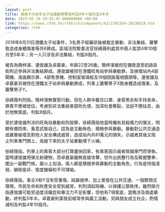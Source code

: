 ```yaml
---
layout: post
title: 兩男子大前年太子站暴動等罪成判囚4年十個月至5年半
date: 2023-05-19 19:45:47.000000000 +08:00
link: https://news.rthk.hk/rthk/ch/component/k2/1701364-20230519.htm
categories: rthk
---
```


2019年8月31日港鐵太子站事件，3名男子經審訊後被裁定暴動、非法集結、襲擊致造成身體傷害等共6罪成。區域法院暫委法官徐綺薇判處其中兩人監禁4年10個月至5年半；另一人只涉及非法集結，判監8個月。

被告為簡梓濱、連俊雄及卓嘉豪，年齡22至26歲。簡梓濱被控在彌敦道至奶路臣街附近參與非法集結罪成。連俊雄被控在港鐵旺角站參與暴動罪，及損壞站內4部閘機、液晶顯示屏、4部售票機、控制室玻璃板及18個閉路電視鏡頭等。連俊雄及卓嘉豪另被控在港鐵太子站參與暴動罪成，列車上襲擊男子X致身體造成傷害，及襲擊男子Y。

徐綺薇判刑指，簡梓濱無實質行動，但在人群中戴住口罩、身穿黑衣和手持長傘，罪責不應被低估，考慮到非法集結者鼓吹仇恨、加深社會撕裂，法庭不應姑息，由於他無案底，判監8個月。

至於連俊雄所涉的旺角站暴動和刑毀罪，徐綺薇指他當時攜有具殺傷力的彈叉，明顯有備而來、畜意武裝自己，認為是主動角色、積極參與暴動。暴動對公共交通造成嚴重破壞及對他人安全構成威脅，造成站內共81萬元的損失，示威者其後又阻止列車車門關上，為接下來的太子站暴動埋下火線。

徐綺薇指，列車上的乘客大部分打算盡快回家，有乘客因示威者阻擋車門而爭執，當時連俊雄用彈叉射硬物，而卓嘉豪雖無直接攻擊，但作出挑釁行為及緊握雙拳、擺出一副戰鬥格，屬火上加油，兩人都是積極參與暴動的主動角色，行為是恃強凌弱、顛倒是非、態度蠻橫和不可理喻。

徐綺薇指，事主X和Y沒有受重傷，純屬僥倖，加上案發在公共交通、一個緊閉式環境，市民生命和財產安全受到威脅，判刑須起阻嚇、以保護公眾秩序。雖然辯方指連俊雄可能受過度活躍症和專注力不足影響，但他有7項案底，當晚涉及兩處暴動，終判監5年半。卓嘉豪則案發前經常參與義工活動，另與朋友成立社企，酌情減刑及判監4年10個月。
